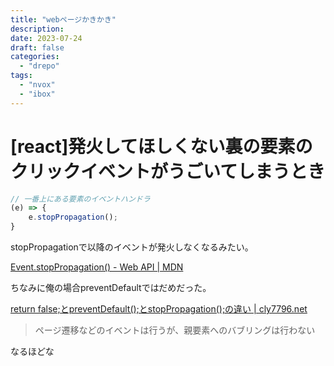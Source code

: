```yaml
---
title: "webページかきかき"
description:
date: 2023-07-24
draft: false
categories:
  - "drepo"
tags:
  - "nvox"
  - "ibox"
---
```



# [react]発火してほしくない裏の要素のクリックイベントがうごいてしまうとき

```javascript
// 一番上にある要素のイベントハンドラ
(e) => {
	e.stopPropagation();
}
```

stopPropagationで以降のイベントが発火しなくなるみたい。

[Event.stopPropagation() - Web API | MDN](https://developer.mozilla.org/ja/docs/Web/API/Event/stopPropagation)

ちなみに俺の場合preventDefaultではだめだった。

[return false;とpreventDefault();とstopPropagation();の違い | cly7796.net](https://cly7796.net/blog/javascript/the-difference-in-the-return-false-and-preventdefault-and-stoppropagation/)

> ページ遷移などのイベントは行うが、親要素へのバブリングは行わない

なるほどな
